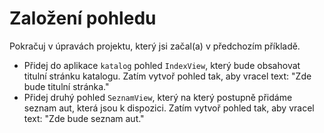 # Založení pohledu

Pokračuj v úpravách projektu, který jsi začal(a) v předchozím příkladě.

- Přidej do aplikace `katalog` pohled `IndexView`, který bude obsahovat titulní stránku katalogu. Zatím vytvoř pohled tak, aby vracel text: "Zde bude titulní stránka."
- Přidej druhý pohled `SeznamView`, který na který postupně přidáme seznam aut, která jsou k dispozici. Zatím vytvoř pohled tak, aby vracel text: "Zde bude seznam aut."
